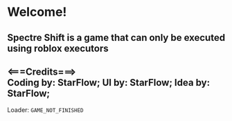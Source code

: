 # Welcome!
Spectre Shift is a game that can only be executed using roblox executors
---
<===Credits===>  
Coding by: StarFlow;
UI by: StarFlow;
Idea by: StarFlow;
---
Loader:
```GAME_NOT_FINISHED```
